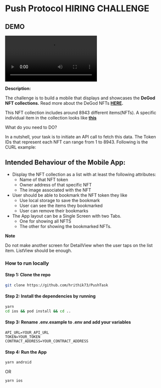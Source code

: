 # Push Protocol HIRING CHALLENGE

## DEMO

![](./docs/demo.mov)

**Description:**

The challenge is to build a mobile that displays and showcases the **DeGod NFT collections.** Read more about the DeGod NFTs **[HERE](https://opensea.io/collection/degods).**

This NFT collection includes around 8943 different items(NFTs). A specific individual item in the collection looks like **[this](https://opensea.io/assets/ethereum/0x8821bee2ba0df28761afff119d66390d594cd280/8522)**

What do you need to DO?

In a nutshell, your task is to initiate an API call to fetch this data. The Token IDs that represent each NFT can range from 1 to 8943.
Following is the CURL example:

## **Intended Behaviour of the Mobile App:**

- Display the NFT collection as a list with at least the following attributes:
  - Name of that NFT token
  - Owner address of that specific NFT
  - The image associated with the NFT
- User should be able to bookmark the NFT token they like
  - Use local storage to save the bookmark
  - User can see the items they bookmarked
  - User can remove their bookmarks
- The App layout can be a Single Screen with two Tabs.
  - One for showing all NFTS
  - The other for showing the bookmarked NFTs.

**Note**

Do not make another screen for DetailView when the user taps on the list item. ListView should be enough.

### How to run locally

#### Step 1: Clone the repo

```bash
git clone https://github.com/hrithik73/PushTask
```

#### Step 2: Install the dependencies by running

```bash
yarn
cd ios && pod install && cd ..
```

#### Step 3: Rename .env.example to .env and add your variables

```env
API_URL=YOUR_API_URL
TOKEN=YOUR_TOKEN
CONTRACT_ADDRESS=YOUR_CONTRACT_ADDRESS
```

#### Step 4: Run the App

```bash
yarn android
```

OR

```bash
yarn ios
```
